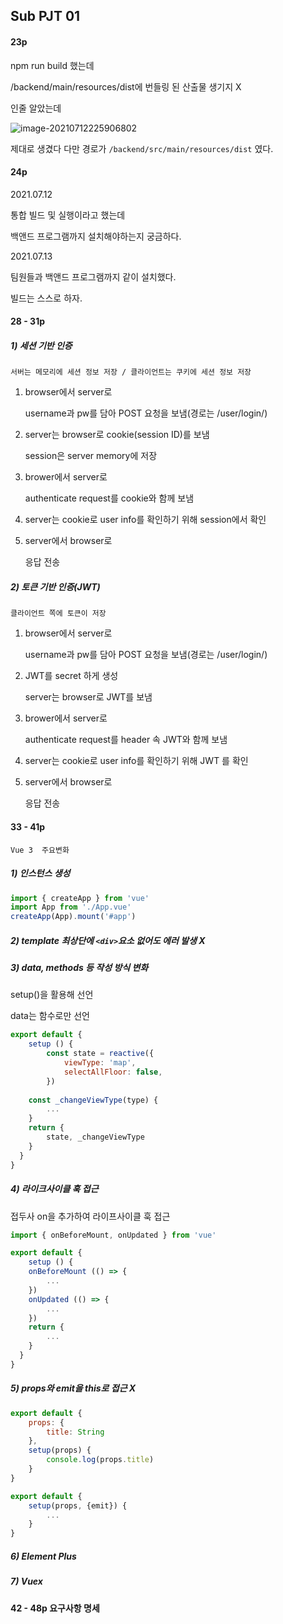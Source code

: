 ## Sub PJT 01

#### 23p

npm run build 했는데

/backend/main/resources/dist에 번들링 된 산출물 생기지 X

인줄 알았는데

![image-20210712225906802](C:\Users\multicampus\AppData\Roaming\Typora\typora-user-images\image-20210712225906802.png)

제대로 생겼다 다만 경로가 `/backend/src/main/resources/dist` 였다.



#### 24p

2021.07.12

통합 빌드 및 실행이라고 했는데

백앤드 프로그램까지 설치해야하는지 궁금하다.



2021.07.13

팀원들과 백앤드 프로그램까지 같이 설치했다.

빌드는 스스로 하자.



#### 28 - 31p

##### 1) 세션 기반 인증

`서버는 메모리에 세션 정보 저장 / 클라이언트는 쿠키에 세션 정보 저장`

1. browser에서  server로

   username과 pw를 담아 POST 요청을 보냄(경로는 /user/login/)

2. server는 browser로 cookie(session ID)를 보냄

   session은 server memory에 저장

3. brower에서 server로

   authenticate request를 cookie와 함께 보냄

4. server는 cookie로 user info를 확인하기 위해 session에서 확인

5. server에서 browser로

   응답 전송

   

##### 2) 토큰 기반 인증(JWT) 

`클라이언트 쪽에 토큰이 저장`

1. browser에서  server로

   username과 pw를 담아 POST 요청을 보냄(경로는 /user/login/)

2. JWT를 secret 하게 생성

   server는 browser로 JWT를 보냄

3. brower에서 server로

   authenticate request를 header 속 JWT와 함께  보냄

4. server는 cookie로 user info를 확인하기 위해 JWT 를 확인

5. server에서 browser로

   응답 전송



#### 33 - 41p

`Vue 3  주요변화`

##### 1) 인스턴스 생성

```javascript
import { createApp } from 'vue'
import App from './App.vue'
createApp(App).mount('#app')
```



##### 2) template 최상단에 `<div>`요소 없어도 에러 발생 X



##### 3) data, methods 등 작성 방식 변화

setup()을 활용해 선언

data는 함수로만 선언

```javascript
export default {
    setup () {
        const state = reactive({
            viewType: 'map',
            selectAllFloor: false,
        })
        
    const _changeViewType(type) {
        ...
    }
    return {
        state, _changeViewType
    }
  }
}
```



##### 4) 라이크사이클 훅 접근

접두사 on을 추가하여 라이프사이클 훅 접근

```javascript
import { onBeforeMount, onUpdated } from 'vue'

export default {
    setup () {
	onBeforeMount (() => {
        ...
    })
    onUpdated (() => {
        ...
    })
    return {
        ...
    }
  }
}
```



##### 5) props와 emit을 this로 접근 X

```javascript
export default {
    props: {
		title: String
    },
	setup(props) {
        console.log(props.title)
    }
}

export default {
    setup(props, {emit}) {
        ...
    }
}
```



##### 6) Element Plus



##### 7) Vuex



#### 42 -  48p 요구사항 명세

